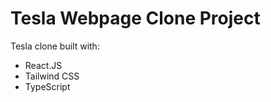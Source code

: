 # Tesla Webpage Clone Project

Tesla clone built with:

<ul>
    <li>React.JS</li>
    <li>Tailwind CSS</li>
    <li>TypeScript</li>
</ul>